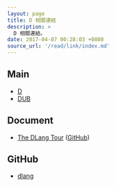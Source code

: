 ```yaml
---
layout: page
title: D 相關連結
description: >
  D 相關連結。
date: 2017-04-07 00:28:03 +0800
source_url: '/read/link/index.md'
---
```



## Main

* [D](https://dlang.org/)
* [DUB](https://code.dlang.org/)


## Document

* [The DLang Tour](https://tour.dlang.org/) ([GitHub](https://github.com/stonemaster/dlang-tour))


## GitHub

* [dlang](https://github.com/dlang)
